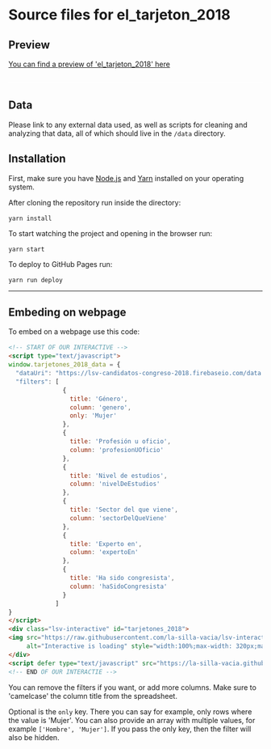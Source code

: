Source files for el_tarjeton_2018
=====

## Preview

[You can find a preview of 'el_tarjeton_2018' here](https://la-silla-vacia.github.io/el_tarjeton_2018/)

![](https://raw.githubusercontent.com/la-silla-vacia/el_tarjeton_2018/master/screenshot.png)

## Data
Please link to any external data used, as well as scripts for cleaning and analyzing that data, all of which should live in the `/data` directory.

## Installation
First, make sure you have [Node.js](https://nodejs.org/) and [Yarn](https://yarnpkg.com/en/) installed on your operating system.

After cloning the repository run inside the directory:
```
yarn install
```

To start watching the project and opening in the browser run:
```
yarn start
```

To deploy to GitHub Pages run:
```
yarn run deploy
```

---

## Embeding on webpage
To embed on a webpage use this code:
```html
<!-- START OF OUR INTERACTIVE -->
<script type="text/javascript">
window.tarjetones_2018_data = {
  "dataUri": "https://lsv-candidatos-congreso-2018.firebaseio.com/data.json",
  "filters": [
               {
                 title: 'Género',
                 column: 'genero',
                 only: 'Mujer'
               },
               {
                 title: 'Profesión u oficio',
                 column: 'profesionUOficio'
               },
               {
                 title: 'Nivel de estudios',
                 column: 'nivelDeEstudios'
               },
               {
                 title: 'Sector del que viene',
                 column: 'sectorDelQueViene'
               },
               {
                 title: 'Experto en',
                 column: 'expertoEn'
               },
               {
                 title: 'Ha sido congresista',
                 column: 'haSidoCongresista'
               }
             ]
}
</script>
<div class="lsv-interactive" id="tarjetones_2018">
<img src="https://raw.githubusercontent.com/la-silla-vacia/lsv-interactive/master/misc/lsvi-loading.gif"
     alt="Interactive is loading" style="width:100%;max-width: 320px;margin: 4em auto;display: block;">
</div>
<script defer type="text/javascript" src="https://la-silla-vacia.github.io/tarjetones_2018/script.js"></script>
<!-- END OF OUR INTERACTIE -->
```

You can remove the filters if you want, or add more columns. Make sure to 'camelcase' the column title from the spreadsheet. 

Optional is the `only` key. There you can say for example, only rows where the value is 'Mujer'. You can also provide an array with multiple values, for example `['Hombre', 'Mujer']`. 
If you pass the only key, then the filter will also be hidden.